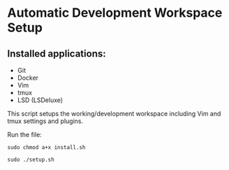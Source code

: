 # Automatic Development Workspace Setup

## Installed applications:
* Git 
* Docker
* Vim
* tmux
* LSD (LSDeluxe)

This script setups the working/development workspace including Vim and tmux settings and plugins.

Run the file:

`sudo chmod a+x install.sh`

`sudo ./setup.sh` 